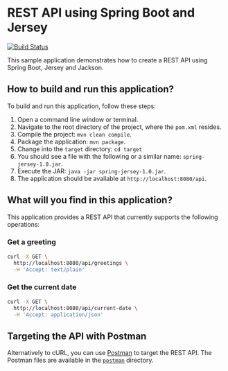 # REST API using Spring Boot and Jersey

[![Build Status](https://travis-ci.org/cassiomolin/spring-jersey.svg?branch=master)](https://travis-ci.org/cassiomolin/spring-jersey)

This sample application demonstrates how to create a REST API using Spring Boot, Jersey and Jackson.

## How to build and run this application?

To build and run this application, follow these steps:

1. Open a command line window or terminal.
1. Navigate to the root directory of the project, where the `pom.xml` resides.
1. Compile the project: `mvn clean compile`.
1. Package the application: `mvn package`.
1. Change into the `target` directory: `cd target`
1. You should see a file with the following or a similar name: `spring-jersey-1.0.jar`.
1. Execute the JAR: `java -jar spring-jersey-1.0.jar`.
1. The application should be available at `http://localhost:8080/api`.

## What will you find in this application?

This application provides a REST API that currently supports the following operations:


### Get a greeting

```bash
curl -X GET \
  http://localhost:8080/api/greetings \
  -H 'Accept: text/plain'
```

### Get the current date

```bash
curl -X GET \
  http://localhost:8080/api/current-date \
  -H 'Accept: application/json'
```

## Targeting the API with Postman

Alternatively to cURL, you can use [Postman][] to target the REST API. The Postman files are available in the [`postman`][postman GitHub directory] directory.


[Postman]: https://www.getpostman.com/
[postman GitHub directory]: https://github.com/cassiomolin/spring-jersey/tree/master/postman

